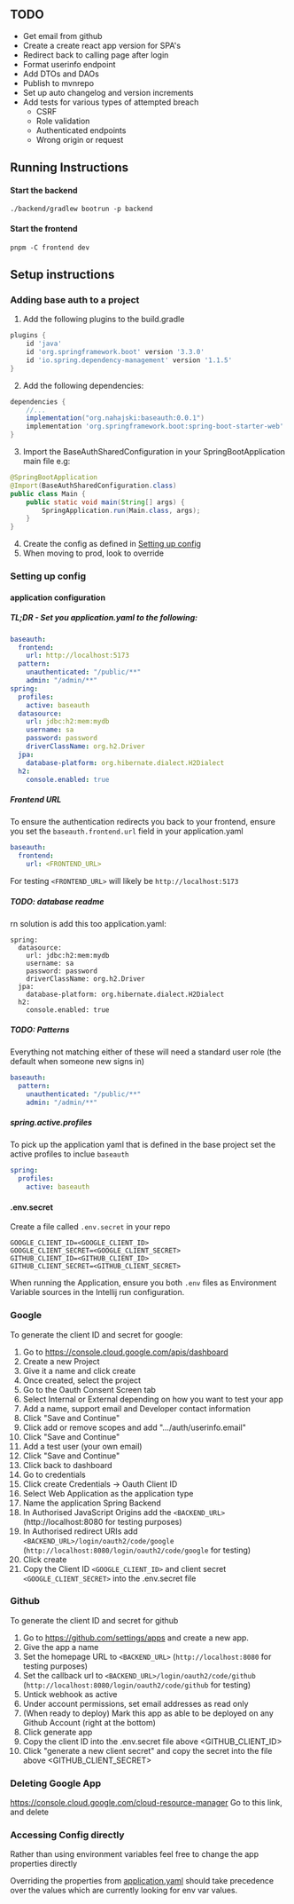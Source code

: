 ## TODO
- Get email from github
- Create a create react app version for SPA's
- Redirect back to calling page after login
- Format userinfo endpoint
- Add DTOs and DAOs
- Publish to mvnrepo
- Set up auto changelog and version increments
- Add tests for various types of attempted breach
  - CSRF
  - Role validation
  - Authenticated endpoints
  - Wrong origin or request

## Running Instructions
#### Start the backend

```./backend/gradlew bootrun -p backend```
#### Start the frontend

```pnpm -C frontend dev```

## Setup instructions
### Adding base auth to a project
1. Add the following plugins to the build.gradle
```groovy
plugins {
    id 'java'
    id 'org.springframework.boot' version '3.3.0'
    id 'io.spring.dependency-management' version '1.1.5'
}
```
2. Add the following dependencies:
```groovy
dependencies {
    //...
    implementation("org.nahajski:baseauth:0.0.1")
    implementation 'org.springframework.boot:spring-boot-starter-web'
}
```
3. Import the BaseAuthSharedConfiguration in your SpringBootApplication main file e.g:
```java 
@SpringBootApplication
@Import(BaseAuthSharedConfiguration.class)
public class Main {
    public static void main(String[] args) {
        SpringApplication.run(Main.class, args);
    }
}
```
4. Create the config as defined in [Setting up config](#Setting-up-config)
5. When moving to prod, look to override

### Setting up config
#### application configuration

##### TL;DR - Set you application.yaml to the following:
```yaml
baseauth:
  frontend:
    url: http://localhost:5173
  pattern:
    unauthenticated: "/public/**"
    admin: "/admin/**"
spring:
  profiles:
    active: baseauth
  datasource:
    url: jdbc:h2:mem:mydb
    username: sa
    password: password
    driverClassName: org.h2.Driver
  jpa:
    database-platform: org.hibernate.dialect.H2Dialect
  h2:
    console.enabled: true
```
##### Frontend URL
To ensure the authentication redirects you back to your frontend,
ensure you set the `baseauth.frontend.url` field in your application.yaml
```yaml
baseauth:
  frontend:
    url: <FRONTEND_URL>
```
For testing `<FRONTEND_URL>` will likely be `http://localhost:5173`

##### TODO: database readme
rn solution is add this too application.yaml:
```properties
spring:
  datasource:
    url: jdbc:h2:mem:mydb
    username: sa
    password: password
    driverClassName: org.h2.Driver
  jpa:
    database-platform: org.hibernate.dialect.H2Dialect
  h2:
    console.enabled: true
```
##### TODO: Patterns
Everything not matching either of these will need a standard user role
(the default when someone new signs in)
```yaml
baseauth:
  pattern:
    unauthenticated: "/public/**"
    admin: "/admin/**"
```
##### spring.active.profiles
To pick up the application yaml that is defined in the 
base project set the active profiles to inclue `baseauth`
```yaml
spring:
  profiles:
    active: baseauth
```
#### .env.secret
Create a file called `.env.secret` in your repo
```properties
GOOGLE_CLIENT_ID=<GOOGLE_CLIENT_ID>
GOOGLE_CLIENT_SECRET=<GOOGLE_CLIENT_SECRET>
GITHUB_CLIENT_ID=<GITHUB_CLIENT_ID>
GITHUB_CLIENT_SECRET=<GITHUB_CLIENT_SECRET>
```

When running the Application, ensure you both `.env` files as Environment Variable sources in the Intellij run configuration.
### Google
To generate the client ID and secret for google:
1. Go to https://console.cloud.google.com/apis/dashboard
2. Create a new Project
3. Give it a name and click create
4. Once created, select the project
5. Go to the Oauth Consent Screen tab
6. Select Internal or External depending on how you want to test your app
7. Add a name, support email and Developer contact information
8. Click "Save and Continue"
9. Click add or remove scopes and add ".../auth/userinfo.email"
10. Click "Save and Continue"
11. Add a test user (your own email)
12. Click "Save and Continue"
13. Click back to dashboard
14. Go to credentials
15. Click create Credentials -> Oauth Client ID
16. Select Web Application as the application type
17. Name the application Spring Backend
18. In Authorised JavaScript Origins add the `<BACKEND_URL>` (http://localhost:8080 for testing purposes)
19. In Authorised redirect URIs add `<BACKEND_URL>/login/oauth2/code/google` (`http://localhost:8080/login/oauth2/code/google` for testing)
18. Click create
19. Copy the Client ID `<GOOGLE_CLIENT_ID>` and client secret `<GOOGLE_CLIENT_SECRET>` into the .env.secret file

### Github
To generate the client ID and secret for github
1. Go to https://github.com/settings/apps and create a new app.
2. Give the app a name
3. Set the homepage URL to `<BACKEND_URL>` (`http://localhost:8080` for testing purposes)
4. Set the callback url to `<BACKEND_URL>/login/oauth2/code/github` (`http://localhost:8080/login/oauth2/code/github` for testing)
5. Untick webhook as active
6. Under account permissions, set email addresses as read only
7. (When ready to deploy) Mark this app as able to be deployed on any Github Account (right at the bottom)
8. Click generate app
9. Copy the client ID into the .env.secret file above <GITHUB_CLIENT_ID>
10. Click "generate a new client secret" and copy the secret into the file above <GITHUB_CLIENT_SECRET>

### Deleting Google App

https://console.cloud.google.com/cloud-resource-manager
Go to this link, and delete

### Accessing Config directly

Rather than using environment variables feel free to change the app properties directly

Overriding the properties from [application.yaml](./backend/src/main/resources/application.yaml) should take precedence
over the values which are currently looking for env var values.